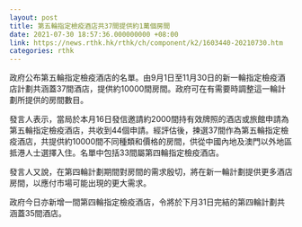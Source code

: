 ```yaml
---
layout: post
title: 第五輪指定檢疫酒店共37間提供約1萬個房間
date: 2021-07-30 18:57:36.000000000 +08:00
link: https://news.rthk.hk/rthk/ch/component/k2/1603440-20210730.htm
categories: rthk
---
```


政府公布第五輪指定檢疫酒店的名單。由9月1日至11月30日的新一輪指定檢疫酒店計劃共涵蓋37間酒店，提供約10000間房間。政府可在有需要時調整這一輪計劃所提供的房間數目。
 
發言人表示，當局於本月16日發信邀請約2000間持有效牌照的酒店或旅館申請為第五輪指定檢疫酒店，共收到44個申請。經評估後，揀選37間作為第五輪指定檢疫酒店，共提供約10000間不同種類和價格的房間，供從中國內地及澳門以外地區抵港人士選擇入住。名單中包括33間屬第四輪指定檢疫酒店。　

發言人又說，在第四輪計劃期間對房間的需求殷切，將在新一輪計劃提供更多酒店房間，以應付市場可能出現的更大需求。
 
政府今日亦新增一間第四輪指定檢疫酒店，令將於下月31日完結的第四輪計劃共涵蓋35間酒店。
